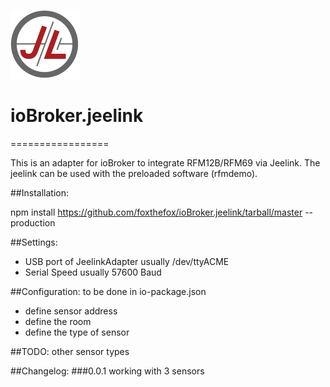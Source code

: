 ![Logo](admin/jeelab_logo.png)
# ioBroker.jeelink
=================

This is an adapter for ioBroker to integrate RFM12B/RFM69 via Jeelink.
The jeelink can be used with the preloaded software (rfmdemo).

##Installation:

npm install https://github.com/foxthefox/ioBroker.jeelink/tarball/master --production

##Settings:
- USB port of JeelinkAdapter usually /dev/ttyACME
- Serial Speed usually 57600 Baud

##Configuration:
to be done in io-package.json
- define sensor address
- define the room
- define the type of sensor

##TODO:
other sensor types

##Changelog:
###0.0.1
working with 3 sensors

